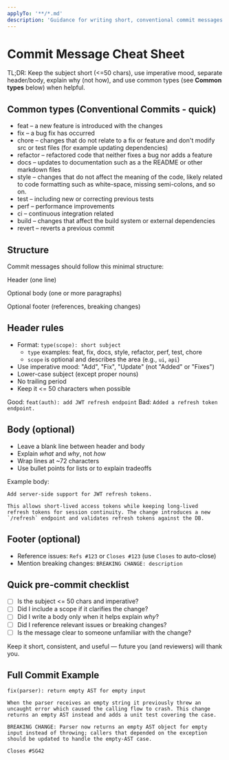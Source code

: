 ```yaml
---
applyTo: '**/*.md'
description: 'Guidance for writing short, conventional commit messages (cheat-sheet).'
---
```


# Commit Message Cheat Sheet

TL;DR: Keep the subject short (<=50 chars), use imperative mood, separate header/body, explain why (not how), and use common types (see **Common types** below) when helpful.

## Common types (Conventional Commits - quick)

- feat – a new feature is introduced with the changes
- fix – a bug fix has occurred
- chore – changes that do not relate to a fix or feature and don't modify src or test files (for example updating dependencies)
- refactor – refactored code that neither fixes a bug nor adds a feature
- docs – updates to documentation such as a the README or other markdown files
- style – changes that do not affect the meaning of the code, likely related to code formatting such as white-space, missing semi-colons, and so on.
- test – including new or correcting previous tests
- perf – performance improvements
- ci – continuous integration related
- build – changes that affect the build system or external dependencies
- revert – reverts a previous commit

## Structure

Commit messages should follow this minimal structure:

Header (one line)

Optional body (one or more paragraphs)

Optional footer (references, breaking changes)

## Header rules

- Format: `type(scope): short subject`
  - `type` examples: feat, fix, docs, style, refactor, perf, test, chore
  - `scope` is optional and describes the area (e.g., `ui`, `api`)
- Use imperative mood: "Add", "Fix", "Update" (not "Added" or "Fixes")
- Lower-case subject (except proper nouns)
- No trailing period
- Keep it <= 50 characters when possible

Good: `feat(auth): add JWT refresh endpoint`
Bad: `Added a refresh token endpoint.`

## Body (optional)

- Leave a blank line between header and body
- Explain _what_ and _why_, not _how_
- Wrap lines at ~72 characters
- Use bullet points for lists or to explain tradeoffs

Example body:

```
Add server-side support for JWT refresh tokens.

This allows short-lived access tokens while keeping long-lived
refresh tokens for session continuity. The change introduces a new
`/refresh` endpoint and validates refresh tokens against the DB.
```

## Footer (optional)

- Reference issues: `Refs #123` or `Closes #123` (use `Closes` to auto-close)
- Mention breaking changes: `BREAKING CHANGE: description`

## Quick pre-commit checklist

- [ ] Is the subject <= 50 chars and imperative?
- [ ] Did I include a scope if it clarifies the change?
- [ ] Did I write a body only when it helps explain _why_?
- [ ] Did I reference relevant issues or breaking changes?
- [ ] Is the message clear to someone unfamiliar with the change?

Keep it short, consistent, and useful — future you (and reviewers) will thank you.

## Full Commit Example

```
fix(parser): return empty AST for empty input

When the parser receives an empty string it previously threw an
uncaught error which caused the calling flow to crash. This change
returns an empty AST instead and adds a unit test covering the case.

BREAKING CHANGE: Parser now returns an empty AST object for empty
input instead of throwing; callers that depended on the exception
should be updated to handle the empty-AST case.

Closes #SG42
```
